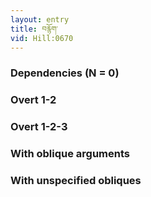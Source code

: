 ```yaml
---
layout: entry
title: བརྙོག་
vid: Hill:0670
---
```

### Dependencies (N = 0)


### Overt 1-2


### Overt 1-2-3


### With oblique arguments


### With unspecified obliques
